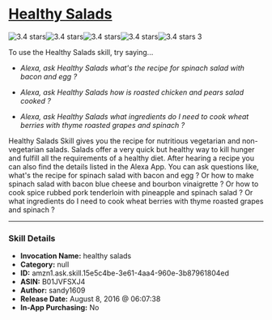 # [Healthy Salads](http://alexa.amazon.com/#skills/amzn1.ask.skill.15e5c4be-3e61-4aa4-960e-3b87961804ed)
![3.4 stars](../../images/ic_star_black_18dp_1x.png)![3.4 stars](../../images/ic_star_black_18dp_1x.png)![3.4 stars](../../images/ic_star_black_18dp_1x.png)![3.4 stars](../../images/ic_star_half_black_18dp_1x.png)![3.4 stars](../../images/ic_star_border_black_18dp_1x.png) 3

To use the Healthy Salads skill, try saying...

* *Alexa, ask Healthy Salads what's the recipe for spinach salad with bacon and egg ?*

* *Alexa, ask Healthy Salads how is roasted chicken and pears salad cooked ?*

* *Alexa, ask Healthy Salads what ingredients do I need to cook wheat berries with thyme roasted grapes and spinach ?*

Healthy Salads Skill gives you the recipe for nutritious vegetarian and non-vegetarian salads. Salads offer a very quick but healthy way to kill hunger and fulfill all the requirements of a healthy diet. After hearing a recipe you can also find the details listed in the Alexa App. You can ask questions like, what's the recipe for spinach salad with bacon and egg ? Or how to make spinach salad with bacon blue cheese and bourbon vinaigrette ? Or how to cook spice rubbed pork tenderloin with pineapple and spinach salad ? Or what ingredients do I need to cook wheat berries with thyme roasted grapes and spinach ?

***

### Skill Details

* **Invocation Name:** healthy salads
* **Category:** null
* **ID:** amzn1.ask.skill.15e5c4be-3e61-4aa4-960e-3b87961804ed
* **ASIN:** B01JVFSXJ4
* **Author:** sandy1609
* **Release Date:** August 8, 2016 @ 06:07:38
* **In-App Purchasing:** No
